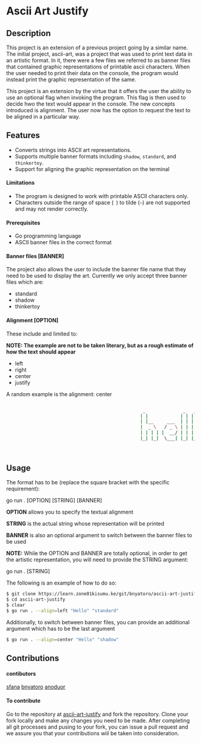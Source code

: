 # Ascii Art Justify

## Description

This project is an extension of a previous project going by a similar name. The initial project, ascii-art, was a project that was used to print text data in an artistic format. In it, there were a few files we referred to as banner files that contained graphic representations of printable ascii characters. When the user needed to print their data on the console, the program would instead print the graphic representation of the same. 

This project is an extension by the virtue that it offers the user the ability to use an optional flag when invoking the program. This flag is then used to decide hwo the text would appear in the console. The new concepts introduced is alignment. The user now has the option to request the text to be aligned in a particular way.


## Features
- Converts strings into ASCII art representations.
- Supports multiple banner formats including `shadow`, `standard`, and `thinkertoy`.
- Support for aligning the graphic representation on the terminal


#### Limitations
- The program is designed to work with printable ASCII characters only.
- Characters outside the range of space (` `) to tilde (`~`) are not supported and may not render correctly.

#### Prerequisites
- Go programming language
- ASCII banner files in the correct format

#### Banner files [BANNER]

The project also allows the user to include the banner file name that they need to be used to display the art. Currently we only accept three banner files which are: 

+ standard
+ shadow
+ thinkertoy

#### Alignment [OPTION]

 These include and limited to:

**NOTE: The example are not to be taken literary, but as a rough estimate of how the text should appear**

+ left
+ right
+ center
+ justify

A random example is the alignment: center

```bash

                                                   _              _   _          
                                                  | |            | | | |         
                                                  | |__     ___  | | | |   ___   
                                                  |  _ \   / _ \ | | | |  / _ \  
                                                  | | | | |  __/ | | | | | (_) | 
                                                  |_| |_|  \___| |_| |_|  \___/  
                                                                                 
                                                                                 

```


## Usage

The format has to be (replace the square bracket with the specific requirement): 

go run . [OPTION] [STRING] [BANNER]

**OPTION** allows you to specify the textual alignment

**STRING** is the actual string whose representation will be printed

**BANNER** is also an optional argument to switch between the banner files to be used

**NOTE:** While the OPTION and BANNER are totally optional, in order to get the artistic representation, you will need to provide the STRING argument: 

go run . [STRING]

The following is an example of how to do so:

```bash
$ git clone https://learn.zone01kisumu.ke/git/bnyatoro/ascii-art-justify.git
$ cd ascii-art-justify
$ clear
$ go run . --align=left "Hello" "standard"
```

Additionally, to switch between banner files, you can provide an additional argument which has to be the last argument

```bash
$ go run . --align=center "Hello" "shadow"
```


## Contributions

#### contibutors

[sfana](https://learn.zone01kisumu.ke/git/shfana)
[bnyatoro](https://learn.zone01kisumu.ke/git/bnyatoro)
[anoduor](https://learn.zone01kisumu.ke/git/anoduor)

#### To contribute

Go to the repository at
[ascii-art-justify](https://learn.zone01kisumu.ke/git/bnyatoro/ascii-art-justify) and fork the repository. Clone your fork locally and make any changes you need to be made. After completing all git processes and pusing to your fork, you can issue a pull request and we assure you that your contributions wiil be taken into consideration.


